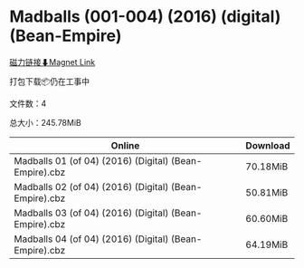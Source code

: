 # Madballs (001-004) (2016) (digital) (Bean-Empire)

[磁力链接⬇Magnet Link](magnet:?xt=urn:btih:d6b079d0d8ceef63135a6df1bdb7fb1d9070484b&dn=Madballs%20%28001-004%29%20%282016%29%20%28digital%29%20%28Bean-Empire%29)

打包下载📦仍在工事中

文件数：4

总大小：245.78MiB

Online | Download
--- | ---
Madballs 01 (of 04) (2016) (Digital) (Bean-Empire).cbz | 70.18MiB
Madballs 02 (of 04) (2016) (Digital) (Bean-Empire).cbz | 50.81MiB
Madballs 03 (of 04) (2016) (Digital) (Bean-Empire).cbz | 60.60MiB
Madballs 04 (of 04) (2016) (Digital) (Bean-Empire).cbz | 64.19MiB